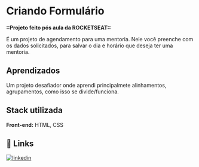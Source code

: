 
# Criando Formulário

**::Projeto feito pós aula da ROCKETSEAT::**

É um projeto de agendamento para uma mentoria.
Nele você preenche com os dados solicitados, para salvar o dia e horário que deseja ter uma mentoria.


## Aprendizados

Um projeto desafiador onde aprendi principalmete alinhamentos, agrupamentos, como isso se divide/funciona.
## Stack utilizada

**Front-end:** HTML, CSS


## 🔗 Links
[![linkedin](https://img.shields.io/badge/linkedin-0A66C2?style=for-the-badge&logo=linkedin&logoColor=white)](https://www.linkedin.com/in/karencscardoso)

